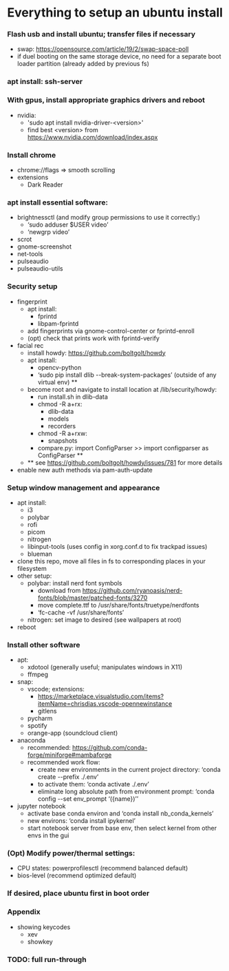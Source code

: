 # Everything to setup an ubuntu install

### Flash usb and install ubuntu; transfer files if necessary
- swap: https://opensource.com/article/19/2/swap-space-poll
- if duel booting on the same storage device, no need for a separate boot loader partition (already added by previous fs)

### apt install: ssh-server

### With gpus, install appropriate graphics drivers and reboot
- nvidia:
    - 'sudo apt install nvidia-driver-\<version\>'
    - find best \<version\> from https://www.nvidia.com/download/index.aspx

### Install chrome
- chrome://flags ⇒ smooth scrolling
- extensions
    - Dark Reader

### apt install essential software:
- brightnessctl (and modify group permissions to use it correctly:)
    - ‘sudo adduser $USER video’
    - ‘newgrp video’
- scrot
- gnome-screenshot
- net-tools
- pulseaudio
- pulseaudio-utils

### Security setup
- fingerprint
    - apt install:
        - fprintd
        - libpam-fprintd
    - add fingerprints via gnome-control-center or fprintd-enroll
    - (opt) check that prints work with fprintd-verify
- facial rec
    - install howdy: https://github.com/boltgolt/howdy
    - apt install: 
        - opencv-python
        - ‘sudo pip install dlib --break-system-packages’ (outside of any virtual env) **
    - become root and navigate to install location at /lib/security/howdy:
        - run install.sh in dlib-data
        - chmod -R a+rx:
            - dlib-data
            - models
            - recorders
        - chmod -R a+rxw:
            - snapshots
        - compare.py: import ConfigParser >> import configparser as ConfigParser **
    - ** see https://github.com/boltgolt/howdy/issues/781 for more details
- enable new auth methods via pam-auth-update

### Setup window management and appearance
- apt install:
    - i3 
    - polybar
    - rofi
    - picom
    - nitrogen
    - libinput-tools (uses config in xorg.conf.d to fix trackpad issues)
    - blueman
- clone this repo, move all files in fs to corresponding places in your filesystem
- other setup:
    - polybar: install nerd font symbols
        - download from https://github.com/ryanoasis/nerd-fonts/blob/master/patched-fonts/3270
        - move complete.ttf to /usr/share/fonts/truetype/nerdfonts
        - ‘fc-cache -vf /usr/share/fonts’
    - nitrogen: set image to desired (see wallpapers at root)
- reboot

### Install other software
- apt: 
    - xdotool (generally useful; manipulates windows in X11)
    - ffmpeg
- snap:
    - vscode; extensions:
        - https://marketplace.visualstudio.com/items?itemName=chrisdias.vscode-opennewinstance
        - gitlens
    - pycharm
    - spotify
    - orange-app (soundcloud client)
- anaconda
    - recommended: https://github.com/conda-forge/miniforge#mambaforge
    - recommended work flow:
        - create new environments in the current project directory: ‘conda create --prefix ./.env’
        - to activate them: ‘conda activate ./.env’
        - eliminate long absolute path from environment prompt: ‘conda config --set env_prompt ‘({name})’’
- jupyter notebook
    - activate base conda environ and ‘conda install nb_conda_kernels’
    - new environs: ‘conda install ipykernel’
    - start notebook server from base env, then select kernel from other envs in the gui

### (Opt) Modify power/thermal settings:
- CPU states: powerprofilesctl (recommend balanced default)
- bios-level (recommend optimized default)

### If desired, place ubuntu first in boot order

### Appendix
- showing keycodes
    - xev
    - showkey


### TODO: full run-through

